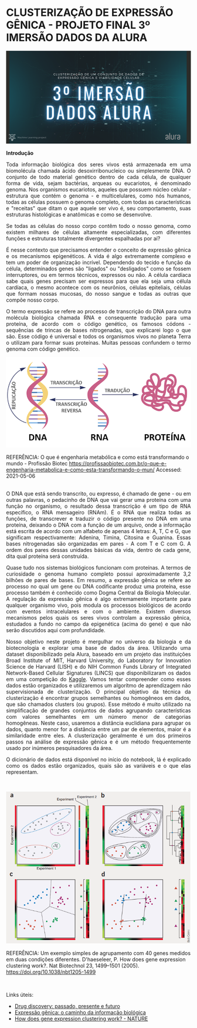 
# CLUSTERIZAÇÃO DE EXPRESSÃO GÊNICA - PROJETO FINAL 3º IMERSÃO DADOS DA ALURA

<p align="center">
  <img src="img/preview.png" />
</p>

**Introdução**

<div align="justify"> Toda informação biológica dos seres vivos está armazenada em uma biomolécula chamada ácido desoxirribonucleico ou simplesmente DNA. O conjunto de todo material genético dentro de cada célula, de qualquer forma de vida, sejam bactérias, arqueas ou eucariotos, é denominado genoma. Nos organismos eucariotos, aqueles que possuem núcleo celular - estrutura que contém o genoma - e multicelulares, como nós humanos, todas as células possuem o genoma completo, com todas as características e "receitas" que ditam o que aquele ser vivo é, seu comportamento, suas estruturas histológicas e anatômicas e como se desenvolve.
  
<p>
</p>

Se todas as células do nosso corpo contêm todo o nosso genoma, como existem milhares de células altamente especializadas, com diferentes funções e estruturas totalmente divergentes espalhadas por aí? 

É nesse contexto que precisamos entender o conceito de expressão gênica e os mecanismos epigenéticos. A vida é algo extremamente complexo e tem um poder de organização incrível. Dependendo do tecido e função da célula, determinados genes são "ligados" ou "desligados" como se fossem interruptores, ou em termos técnicos, expressos ou não. A célula cardíaca sabe quais genes precisam ser expressos para que ela seja uma célula cardíaca, o mesmo acontece com os neurônios, células epiteliais, células que formam nossas mucosas, do nosso sangue e todas as outras que compõe nosso corpo. 

O termo expressão se refere ao processo de transcrição do DNA para outra molécula biológica chamada RNA e consequente tradução para uma proteína, de acordo com o código genético, os famosos códons - sequências de trincas de bases nitrogenadas, que explicarei logo o que são. Esse código é universal e todos os organismos vivos no planeta Terra o utilizam para formar suas proteínas. Muitas pessoas confundem o termo genoma com código genético.</div>

<p align="center">
  <img src="img/expressao-genica.png" />
</p>

REFERÊNCIA: O que é engenharia metabólica e como está transformando o mundo - Profissão Biotec <https://profissaobiotec.com.br/o-que-e-engenharia-metabolica-e-como-esta-transformando-o-mun/> Accessed: 2021-05-06</div>

<br>
<div align="justify"> O DNA que está sendo transcrito, ou expresso, é chamado de gene - ou em outras palavras, o pedacinho de DNA que vai gerar uma proteína com uma função no organismo, o resultado dessa transcrição é um tipo de RNA específico, o RNA mensageiro (RNAm). É o RNA que realiza todas as funções, de transcrever e traduzir o código presente no DNA em uma proteína, deixando o DNA com a função de um arquivo, onde a informação está escrita de acordo com um alfabeto de apenas 4 letras: A, T, C e G, que significam respectivamente: Adenina, Timina, Citosina e Guanina. Essas bases nitrogenadas são organizadas em pares - A com T e C com G. A ordem dos pares dessas unidades básicas da vida, dentro de cada gene, dita qual proteína será construída. 
 
<p>
</p>

Quase tudo nos sistemas biológicos funcionam com proteínas. A termos de curiosidade o genoma humano completo possui aproximadamente 3,2 bilhões de pares de bases. Em resumo, a expressão gênica se refere ao processo no qual um gene ou DNA codificante produz uma proteína, esse processo também é conhecido como Dogma Central da Biologia Molecular. A regulação da expressão gênica é algo extremamente importante para qualquer organismo vivo, pois modula os processos biológicos de acordo com eventos intracelulares e com o ambiente. Existem diversos mecanismos pelos quais os seres vivos controlam a expressão gênica, estudados a fundo no campo da epigenética (acima do gene) e que não serão discutidos aqui com profundidade.

<p>
</p>

<div align="justify">Nosso objetivo neste projeto é mergulhar no universo da biologia e da biotecnologia e explorar uma base de dados da área. Utilizando uma dataset disponibilizado pela Alura, baseado em um projeto das instituições Broad Institute of MIT, Harvard University, do Laboratory for Innovation Science de Harvard (LISH) e do NIH Common Funds Library of Integrated Network-Based Cellular Signatures (LINCS) que disponibilizaram os dados em uma competição do <a href="https://www.kaggle.com/c/lish-moa">Kaggle</a>. Vamos tentar compreender como esses dados estão organizados e utilizaremos um algorítmo de aprendizagem não supervisionada de clusterização. O principal objetivo da técnica da clusterização é encontrar grupos semelhantes ou homogêneos em dados, que são chamados clusters (ou grupos). Esse método é muito utilizado na simplificação de grandes conjuntos de dados agrupando características com valores semelhantes em um número menor de categorias homogêneas. Neste caso, usaremos a distância euclidiana para agrupar os dados, quanto menor for a distância entre um par de elementos, maior é a similaridade entre eles. A clusterização geralmente é um dos primeiros passos na análise de expressão gênica e é um método frequentemente usado por inúmeros pesquisadores da área. </div>

<p>
</p>

O dicionário de dados está disponível no início do notebook, lá é explicado como os dados estão organizados, quais são as variáveis e o que elas representam.</div>

<br>

<p align="center">
  <img src="img/clustering-example.png" />
</p>

 REFERÊNCIA: Um exemplo simples de agrupamento com 40 genes medidos em duas condições diferentes. D'haeseleer, P. How does gene expression clustering work?. Nat Biotechnol 23, 1499–1501 (2005). <https://doi.org/10.1038/nbt1205-1499>
 
 <br>

Links úteis:

- [Drug discovery: passado, presente e futuro](https://docs.google.com/document/d/10EhrQBChlyYIcff3to7PrCQi5HcNk2r-zd2ZCKPtcz8/edit?usp=sharing)
- [Expressão gênica: o caminho da informação biológica](https://docs.google.com/document/d/1TR-Q1cb2k_-S_MZC-60PMN2CbVGZbLMKT0Lr_didPY0/edit?usp=sharing)
- [How does gene expression clustering work? - NATURE](https://www.nature.com/articles/nbt1205-1499#:~:text=Clustering%20is%20often%20one%20of%20the%20first%20steps%20in%20gene%20expression%20analysis.&text=We%20can%20distill%20the%20data,is%20where%20clustering%20comes%20in.)




